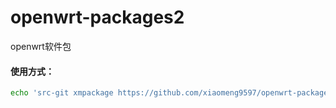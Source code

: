 # openwrt-packages2
openwrt软件包

#### 使用方式：

```bash
echo 'src-git xmpackage https://github.com/xiaomeng9597/openwrt-packages2.git;main' >> feeds.conf.default
```
